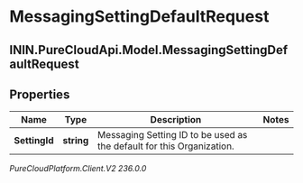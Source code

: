 # MessagingSettingDefaultRequest

## ININ.PureCloudApi.Model.MessagingSettingDefaultRequest

## Properties

|Name | Type | Description | Notes|
|------------ | ------------- | ------------- | -------------|
| **SettingId** | **string** | Messaging Setting ID to be used as the default for this Organization. | |



_PureCloudPlatform.Client.V2 236.0.0_
